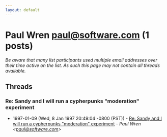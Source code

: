 ```yaml
---
layout: default
---
```


# Paul Wren <paul@software.com> (1 posts)

_Be aware that many list participants used multiple email addresses over their time active on the list. As such this page may not contain all threads available._

## Threads

### Re: Sandy and I will run a cypherpunks "moderation" experiment
+ 1997-01-09 (Wed, 8 Jan 1997 20:49:04 -0800 (PST)) - [Re: Sandy and I will run a cypherpunks "moderation" experiment](/archive/1997/01/5c5bfb087cd0f46893621e75c02b5a1e02f3e3800d030e279b71f934b131ee82) - _Paul Wren \<paul@software.com\>_


